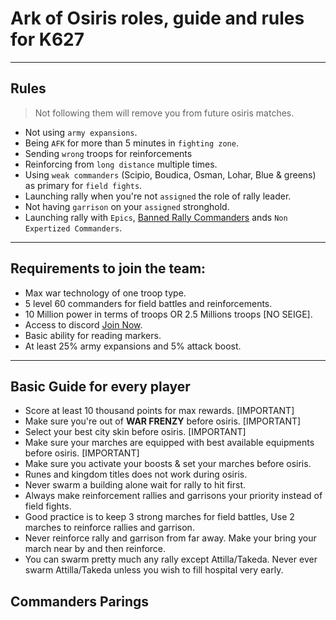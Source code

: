 # Ark of Osiris roles, guide and rules for K627

---

## Rules

> Not following them will remove you from future osiris matches.

- Not using `army expansions`.
- Being `AFK` for more than 5 minutes in `fighting zone`.
- Sending `wrong` troops for reinforcements
- Reinforcing from `long distance` multiple times.
- Using `weak commanders` (Scipio, Boudica, Osman, Lohar, Blue & greens) as primary for `field fights`.
- Launching rally when you're not `assigned` the role of rally leader.
- Not having `garrison` on your `assigned` stronghold.
- Launching rally with `Epics`, <a href="#banned rallies">Banned Rally Commanders</a> ands `Non Expertized Commanders`.

---

## Requirements to join the team:

- Max war technology of one troop type.
- 5 level 60 commanders for field battles and reinforcements.
- 10 Million power in terms of troops OR 2.5 Millions troops [NO SEIGE].
- Access to discord <a href="https://discord.gg/fjh5JWa">Join Now</a>.
- Basic ability for reading markers.
- At least 25% army expansions and 5% attack boost.

---

## Basic Guide for every player

- Score at least 10 thousand points for max rewards. [IMPORTANT]
- Make sure you're out of <b>WAR FRENZY</b> before osiris. [IMPORTANT]
- Select your best city skin before osiris. [IMPORTANT]
- Make sure your marches are equipped with best available equipments before osiris. [IMPORTANT]
- Make sure you activate your boosts & set your marches before osiris.
- Runes and kingdom titles does not work during osiris.
- Never swarm a building alone wait for rally to hit first.
- Always make reinforcement rallies and garrisons your priority instead of field fights.
- Good practice is to keep 3 strong marches for field battles, Use 2 marches to reinforce rallies and garrison.
- Never reinforce rally and garrison from far away. Make your bring your march near by and then reinforce.
- You can swarm pretty much any rally except Attilla/Takeda. Never ever swarm Attilla/Takeda unless you wish to fill hospital very early.

## Commanders Parings
